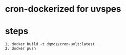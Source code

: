# cron-dockerized for uvspes

# steps
    1. docker build -t dqmdz/cron-uvlt:latest .
    2. docker push